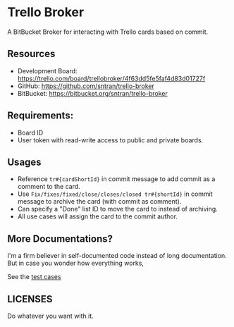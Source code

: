 # Trello Broker

A BitBucket Broker for interacting with Trello cards based on commit.

## Resources

* Development Board: https://trello.com/board/trellobroker/4f63dd5fe5faf4d83d01727f
* GitHub: https://github.com/sntran/trello-broker
* BitBucket: https://bitbucket.org/sntran/trello-broker

## Requirements:

* Board ID
* User token with read-write access to public and private boards.

## Usages

* Reference `tr#{cardShortId}` in commit message to add commit as a comment to the card.
* Use `Fix/fixes/fixed/close/closes/closed tr#{shortId}` in commit message to archive the card (with commit as comment).
* Can specify a "Done" list ID to move the card to instead of archiving.
* All use cases will assign the card to the commit author.

## More Documentations?

I'm a firm believer in self-documented code instead of long documentation. But in case you wonder how everything works,

See the [test cases](./test_trello.py)

## LICENSES

Do whatever you want with it.
